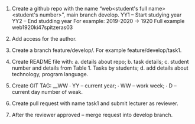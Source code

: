 1. Create a github repo with the name “web<YY1YY2><group><student's full
name><student's number>”, main branch develop.
YY1 – Start studying year
YY2 – End studding year
For example: 2019-2020 -> 1920
Full example web1920ki47spitzeras03

2. Add access for the author.

3. Create a branch feature/develop/<task number>. For example
feature/develop/task1.

4. Create README file with:
a. details about repo;
b. task details;
c. student number and details from Table 1. Tasks by students;
d. add details about technology, program language.

5. Create GIT TAG: <PROJECT NAME>_<VERSION>_WW<YYWWD>
∙ YY – current year;
∙ WW – work week;
∙ D – current day number of weak.

6. Create pull request with name task1 and submit lecturer as reviewer.

7. After the reviewer approved – merge request into develop branch.
